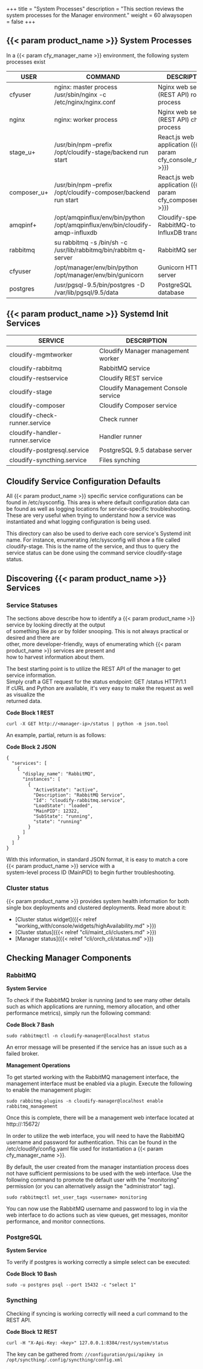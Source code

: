 +++
title = "System Processes"
description = "This section reviews the system processes for the Manager environment."
weight = 60
alwaysopen = false
+++

## {{< param product_name >}} System Processes

In a {{< param cfy_manager_name >}} environment, the following system processes exist

| USER        | COMMAND                                                                       | DESCRIPTION                                                 |
|-------------|-------------------------------------------------------------------------------|-------------------------------------------------------------|
| cfyuser     | nginx: master process /usr/sbin/nginx -c /etc/nginx/nginx.conf                | Nginx web server (REST API) root process                    |
| nginx       | nginx: worker process                                                         | Nginx web server (REST API) child process                   |
| stage_u+    | /usr/bin/npm –prefix /opt/cloudify-stage/backend run start                    | React.js web application ({{< param cfy_console_name >}})   |
| composer_u+ | /usr/bin/npm –prefix /opt/cloudify-composer/backend run start                 | React.js web application ({{< param cfy_composer_name >}})  |
| amqpinf+    | /opt/amqpinflux/env/bin/python /opt/amqpinflux/env/bin/cloudify-amqp-influxdb | Cloudify-specific RabbitMQ-to-InfluxDB transport            |
| rabbitmq    | su rabbitmq -s /bin/sh -c /usr/lib/rabbitmq/bin/rabbitm q-server              | RabbitMQ service                                            |
| cfyuser     | /opt/manager/env/bin/python /opt/manager/env/bin/gunicorn                     | Gunicorn HTTP server                                        |
| postgres    | /usr/pgsql-9.5/bin/postgres -D /var/lib/pgsql/9.5/data                        | PostgreSQL database                                         |

## {{< param product_name >}} Systemd Init Services

| SERVICE                         | DESCRIPTION                         |
|---------------------------------|-------------------------------------|
| cloudify-mgmtworker             | Cloudify Manager management worker  |
| cloudify-rabbitmq               | RabbitMQ service                    |
| cloudify-restservice            | Cloudify REST service               |
| cloudify-stage                  | Cloudify Management Console service |
| cloudify-composer               | Cloudify Composer service           |
| cloudify-check-runner.service   | Check runner                        |
| cloudify-handler-runner.service | Handler runner                      |
| cloudify-postgresql.service     | PostgreSQL 9.5 database server      |
| cloudify-syncthing.service      | Files synching                      |

## Cloudify Service Configuration Defaults 

All {{< param product_name >}} specific service configurations can be found in /etc/sysconfig. This area is where default configuration data can be found as well as logging locations for service-specific troubleshooting. These are very useful when trying to understand how a service was instantiated and what logging configuration is being used.

This directory can also be used to derive each core service's Systemd init name. For instance, enumerating /etc/sysconfig will show a file called cloudify-stage. This is the name of the service, and thus to query the service status can be done using the command service cloudify-stage status.

## Discovering {{< param product_name >}} Services

### Service Statuses 

The sections above describe how to identify a {{< param product_name >}} service by looking directly at the output \
of something like _ps_ or by folder snooping. This is not always practical or desired and there are \
other, more developer-friendly, ways of enumerating which {{< param product_name >}} services are present and \
how to harvest information about them.

The best starting point is to utilize the REST API of the manager to get service information. \
Simply craft a GET request for the status endpoint: GET /status HTTP/1.1 \
If cURL and Python are available, it's very easy to make the request as well as visualize the \
returned data.

**Code Block 1 REST**

```
curl -X GET http://<manager-ip>/status | python -m json.tool
```

An example, partial, return is as follows:

**Code Block 2 JSON**

```
{
  "services": [
    {
      "display_name": "RabbitMQ",
      "instances": [
        {
          "ActiveState": "active",
          "Description": "RabbitMQ Service",
          "Id": "cloudify-rabbitmq.service",
          "LoadState": "loaded",
          "MainPID": 12322,
          "SubState": "running",
          "state": "running"
        }
      ]
    }
  ]
}

```

With this information, in standard JSON format, it is easy to match a core {{< param product_name >}} service with a \
system-level process ID (MainPID) to begin further troubleshooting.

### Cluster status 

{{< param product_name >}} provides system health information for both single box deployments and clustered deployments. Read more about it:

- [Cluster status widget]({{< relref "working_with/console/widgets/highAvailability.md" >}})
- [Cluster status]({{< relref "cli/maint_cli/clusters.md" >}})
- [Manager status]({{< relref "cli/orch_cli/status.md" >}})

## Checking Manager Components 

### RabbitMQ

**System Service**

To check if the RabbitMQ broker is running (and to see many other details such as which applications are running, memory allocation, and other performance metrics), simply run the following command:

**Code Block 7 Bash**

```
sudo rabbitmqctl -n cloudify-manager@localhost status
```

An error message will be presented if the service has an issue such as a failed broker.

**Management Operations**

To get started working with the RabbitMQ management interface, the management interface must be enabled via a plugin. Execute the following to enable the management plugin:

```
sudo rabbitmq-plugins -n cloudify-manager@localhost enable rabbitmq_management
```

Once this is complete, there will be a management web interface located at http://<server IP>:15672/

In order to utilize the web interface, you will need to have the RabbitMQ username and password for authentication. This can be found in the /etc/cloudify/config.yaml file used for instantiation a {{< param cfy_manager_name >}}.

By default, the user created from the manager instantiation process does not have sufficient permissions to be used with the web interface. Use the following command to promote the default user with the "monitoring" permission (or you can alternatively assign the "administrator" tag).

```
sudo rabbitmqctl set_user_tags <username> monitoring
```

You can now use the RabbitMQ username and password to log in via the web interface to do actions such as view queues, get messages, monitor performance, and monitor connections.

### PostgreSQL

**System Service**

To verify if postgres is working correctly a simple select can be executed:

**Code Block 10 Bash**

```
sudo -u postgres psql --port 15432 -c "select 1"
```

### Syncthing

Checking if syncing is working correctly will need a curl command to the REST API.

**Code Block 12 REST**

```
curl -H "X-Api-Key: <key>" 127.0.0.1:8384/rest/system/status

```

The key can be gathered from: `//configuration/gui/apikey in /opt/syncthing/.config/syncthing/config.xml`